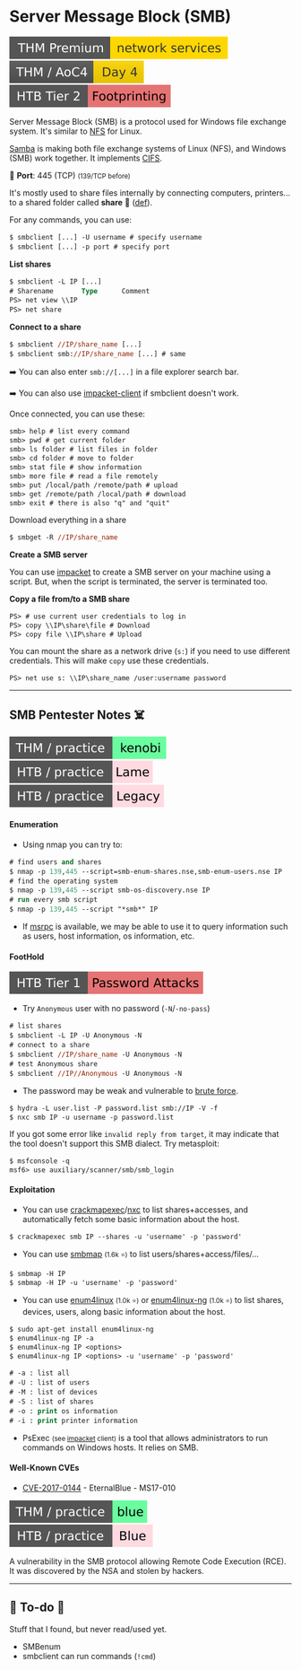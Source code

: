 # Server Message Block (SMB)

[![networkservices](../../../cybersecurity/_badges/thmp/networkservices.svg)](https://tryhackme.com/room/networkservices)
[![adventofcyber4](../../../cybersecurity/_badges/thm/adventofcyber4/day4.svg)](https://tryhackme.com/room/adventofcyber4)
[![footprinting](../../../cybersecurity/_badges/htb/footprinting.svg)](https://academy.hackthebox.com/course/preview/footprinting)

<div class="row row-cols-lg-2"><div>

Server Message Block (SMB) is a protocol used for Windows file exchange system. It's similar to [NFS](/operating-systems/networking/protocols/nfs.md) for Linux.

[Samba](https://www.samba.org/) is making both file exchange systems of Linux (NFS), and Windows (SMB) work together. It implements [CIFS](/operating-systems/networking/protocols/cifs.md).

🐊️ **Port**: 445 (TCP) <small>(139/TCP before)</small>

It's mostly used to share files internally by connecting computers, printers... to a shared folder called **share** 📂 ([def](/operating-systems/windows/_knowledge/index.md#shared-folders)).

For any commands, you can use:

```ps
$ smbclient [...] -U username # specify username
$ smbclient [...] -p port # specify port
```

**List shares**

```ps
$ smbclient -L IP [...]
# Sharename       Type      Comment
PS> net view \\IP
PS> net share
```

**Connect to a share**

```ps
$ smbclient //IP/share_name [...]
$ smbclient smb://IP/share_name [...] # same
```

➡️ You can also enter `smb://[...]` in a file explorer search bar.

➡️ You can also use [impacket-client](tools/impacket.md#smb-client) if smbclient doesn't work.
</div><div>


Once connected, you can use these:

```shell!
smb> help # list every command
smb> pwd # get current folder
smb> ls folder # list files in folder
smb> cd folder # move to folder
smb> stat file # show information
smb> more file # read a file remotely
smb> put /local/path /remote/path # upload
smb> get /remote/path /local/path # download
smb> exit # there is also "q" and "quit"
```

Download everything in a share

```ps
$ smbget -R //IP/share_name
```

**Create a SMB server**

You can use [impacket](tools/impacket.md) to create a SMB server on your machine using a script. But, when the script is terminated, the server is terminated too.

**Copy a file from/to a SMB share**

```shell!
PS> # use current user credentials to log in
PS> copy \\IP\share\file # Download
PS> copy file \\IP\share # Upload
```

You can mount the share as a network drive (`s:`) if you need to use different credentials. This will make `copy` use these credentials.

```shell!
PS> net use s: \\IP\share_name /user:username password
```
</div></div>

<hr class="sep-both">

## SMB Pentester Notes ☠️

[![kenobi](../../../cybersecurity/_badges/thm-p/kenobi.svg)](https://tryhackme.com/room/kenobi)
[![lame](../../../cybersecurity/_badges/htb-p/lame.svg)](https://app.hackthebox.com/machines/Lame)
[![legacy](../../../cybersecurity/_badges/htb-p/legacy.svg)](https://app.hackthebox.com/machines/Legacy)

<div class="row row-cols-lg-2"><div>

#### Enumeration

* Using nmap you can try to:

```ps
# find users and shares
$ nmap -p 139,445 --script=smb-enum-shares.nse,smb-enum-users.nse IP
# find the operating system
$ nmap -p 139,445 --script smb-os-discovery.nse IP
# run every smb script
$ nmap -p 139,445 --script "*smb*" IP
```

* If [msrpc](rpc.md) is available, we may be able to use it to query information such as users, host information, os information, etc.

#### FootHold

[![password_attacks](../../../cybersecurity/_badges/htb/password_attacks.svg)](https://academy.hackthebox.com/course/preview/password-attacks)

* Try `Anonymous` user with no password (`-N`/`-no-pass`)

```ps
# list shares
$ smbclient -L IP -U Anonymous -N
# connect to a share
$ smbclient //IP/share_name -U Anonymous -N
# test Anonymous share
$ smbclient //IP//Anonymous -U Anonymous -N
```

* The password may be weak and vulnerable to [brute force](/cybersecurity/red-team/s2.discovery/techniques/network/auth.md).

```shell!
$ hydra -L user.list -P password.list smb://IP -V -f
$ nxc smb IP -u username -p password.list
```

If you got some error like `invalid reply from target`, it may indicate that the tool doesn't support this SMB dialect. Try metasploit:

```shell!
$ msfconsole -q
msf6> use auxiliary/scanner/smb/smb_login
```
</div><div>

#### Exploitation

* You can use [crackmapexec](/cybersecurity/red-team/tools/cracking/auth/cme.md)/[nxc](/cybersecurity/red-team/tools/cracking/auth/nxc.md) to list shares+accesses, and automatically fetch some basic information about the host.

```ps
$ crackmapexec smb IP --shares -u 'username' -p 'password'
```

* You can use [smbmap](https://github.com/ShawnDEvans/smbmap) <small>(1.6k ⭐)</small> to list users/shares+access/files/...

```ps
$ smbmap -H IP
$ smbmap -H IP -u 'username' -p 'password'
```

* You can use [enum4linux](https://github.com/CiscoCXSecurity/enum4linux) <small>(1.0k ⭐)</small> or [enum4linux-ng](https://github.com/cddmp/enum4linux-ng) <small>(1.0k ⭐)</small> to list shares, devices, users, along basic information about the host.

```shell!
$ sudo apt-get install enum4linux-ng
$ enum4linux-ng IP -a
$ enum4linux-ng IP <options>
$ enum4linux-ng IP <options> -u 'username' -p 'password'
```
```ps
# -a : list all
# -U : list of users
# -M : list of devices
# -S : list of shares
# -o : print os information
# -i : print printer information
```

* PsExec <small>(see [impacket](tools/impacket.md#psexec) client)</small> is a tool that allows administrators to run commands on Windows hosts. It relies on SMB.

#### Well-Known CVEs

* [CVE-2017-0144](https://attackerkb.com/topics/xI1y9OoEgq/cve-2017-0144-ms17-010) - EternalBlue - MS17-010

[![blue](../../../cybersecurity/_badges/thm-p/blue.svg)](https://tryhackme.com/room/blue)
[![blue](../../../cybersecurity/_badges/htb-p/blue.svg)](https://app.hackthebox.com/machines/Blue)

A vulnerability in the SMB protocol allowing Remote Code Execution (RCE). It was discovered by the NSA and stolen by hackers.
</div></div>

<hr class="sep-both">

## 👻 To-do 👻

Stuff that I found, but never read/used yet.

<div class="row row-cols-lg-2"><div>

* SMBenum
* smbclient can run commands (`!cmd`)
</div><div>
</div></div>
